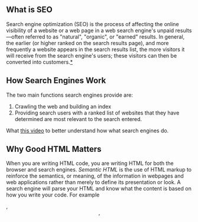 ## What is SEO

Search engine optimization (SEO) is the process of affecting the online visibility of a website or a web page in a web search engine's unpaid results—often referred to as "natural", "organic", or "earned" results. In general, the earlier (or higher ranked on the search results page), and more frequently a website appears in the search results list, the more visitors it will receive from the search engine's users; these visitors can then be converted into customers.[*](https://en.wikipedia.org/wiki/Search_engine_optimization)

## How Search Engines Work

The two main functions search engines provide are:

1) Crawling the web and building an index
2) Providing search users with a ranked list of websites that they have determined are most relevant to the search entered.

What [this video](https://www.youtube.com/watch?v=LVV_93mBfSU) to better understand how what search engines do.

## Why Good HTML Matters

When you are writing HTML code, you are writing HTML for both the browser and search engines. *Semantic HTML* is the use of HTML markup to reinforce the semantics, or meaning, of the information in webpages and web applications rather than merely to define its presentation or look. A search engine will parse your HTML and know what the content is based on how you write your code. For example <nav>, <header>, <title>, <article>, <aside> and others are all meant to inform the machines reading your page what type of content is contained within the tags.

One of the most important elements for SEO is the title tag:

```HTML
<title>Great Dane - Site Name</title>
```

The title tag should inform search engines what this page is about. It's also what appears in search engine result links and our bookmarks.

The image below shows the site title and how it's used by Google.

![Site title](https://github.com/UMInteractive/Weblab/blob/master/images/dane.png?raw=true)

The image below shows how the browser uses the title tag

![Tab](https://github.com/UMInteractive/Weblab/blob/master/images/dane-title.png?raw=true)

While the title is by no means the only element a search engine considers into its ranking formula, it does carry some weight.

#### How search engines rank importance

How search engines rank search results is a closely guarded secret, but it's common knowledge that correct use of semantic HTML does help in SEO rankings. This is most evident in header tags:

# h1 Most important
## h2 Second most important
### h3 Third most important
#### h4 fourth most important
##### and so on....

The most important keywords should be in the title and article heading (h1). There should only be one heading per page.

## Why Good Content Matters

More important than good HTML is having relevant content. Search engines have worked hard to get you the best and freshest content. Nothing beats having good content that's regularly updated.

## Marketing

[Twitter](https://ads.twitter.com/)

[Facebook](https://www.facebook.com/business/)

[Google Adwords](https://adwords.google.com)

## Adding Google Analytics.

* Visit http://www.analytics.google.com
 * You can use your existing google account or create a new one
 * Create a new property under the Property section
   * ![Property Details](../images/propertydetails.png)

 * Click on property settings and your URL and save
 * Click on .js Tracking Info => Tracking code
 * Copy the script tag under the section labeled Website Tracking
